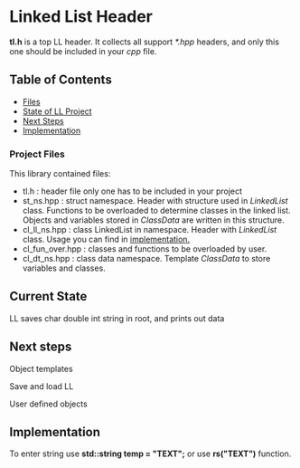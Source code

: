 # Linked List Header

<b>tl.h</b> is a top LL header. It collects all support <i>*.hpp</i> headers, and only this one should be included in your <i>cpp</i> file.

## Table of Contents
* [Files](#project-files)
* [State of LL Project](#current-state)
* [Next Steps](#next-steps)
* [Implementation](#implementation)

### Project Files

This library contained files:

* tl.h : header file only one has to be included in your project
* st_ns.hpp : struct namespace. Header with structure used in <i>LinkedList</i> class. Functions to be overloaded to determine classes in the linked list. Objects and variables stored in <i>ClassData</i> are written in this structure.
* cl_ll_ns.hpp : class LinkedList in namespace. Header with <i>LinkedList</i> class. Usage you can find in [implementation.](#implementation)
* cl_fun_over.hpp : classes and functions to be overloaded by user.
* cl_dt_ns.hpp : class data namespace. Template <i>ClassData</i> to store variables and classes.


## Current State

LL saves char double int string in root, and prints out data

## Next steps

Object templates

Save and load LL

User defined objects

## Implementation

To enter string use <b>std::string temp = "TEXT";</b> or use <b>rs("TEXT")</b> function.